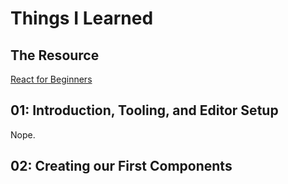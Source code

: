 # Things I Learned

## The Resource

[React for Beginners](https://courses.wesbos.com/account/access/5b088a96be83e975c5ab9040)

## 01: Introduction, Tooling, and Editor Setup

Nope.

## 02: Creating our First Components

